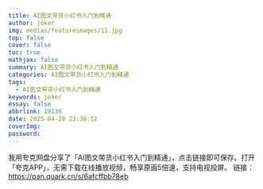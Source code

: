 ```yaml
---
title: AI图文带货小红书入门到精通
author: joker
img: medias/featureimages/11.jpg
top: false
cover: false
toc: true
mathjax: false
summary: AI图文带货小红书入门到精通
categories: AI图文带货小红书入门到精通
tags:
  - AI图文带货小红书入门到精通
keywords: joker
essay: false
abbrlink: 19136
date: 2025-04-20 23:38:12
coverImg:
password:
---
```


我用夸克网盘分享了「AI图文带货小红书入门到精通」，点击链接即可保存。打开「夸克APP」，无需下载在线播放视频，畅享原画5倍速，支持电视投屏。
链接：https://pan.quark.cn/s/6afcffbb78eb
